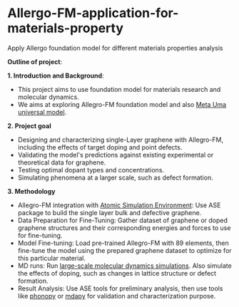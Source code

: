 # Allergo-FM-application-for-materials-property
Apply Allergo foundation model for different materials properties analysis 

**Outline of project**:

**1. Introduction and Background**:
   - This project aims to use foundation model for materials research and molecular dynamics.
   - We aims at exploring Allegro-FM foundation model and also [Meta Uma universal model](https://ai.meta.com/research/publications/uma-a-family-of-universal-models-for-atoms/).

**2. Project goal**
   - Designing and characterizing single-Layer graphene with Allegro-FM, including the effects of target doping and point defects.
   - Validating the model's predictions against existing experimental or theoretical data for graphene.
   - Testing optimal dopant types and concentrations.
   - Simulating phenomena at a larger scale, such as defect formation.
     
**3. Methodology**
   - Allegro-FM integration with [Atomic Simulation Environment](https://nequip.readthedocs.io/en/latest/integrations/ase.html): Use ASE package to build the single layer bulk and defective graphene.
   - Data Preparation for Fine-Tuning: Gather dataset of graphene or doped graphene structures and their corresponding energies and forces to use for fine-tuning.
   - Model Fine-tuning: Load pre-trained Allegro-FM with 89 elements, then fine-tune the model using the prepared graphene dataset to optimize for this particular material.
   - MD runs: Run [large-scale molecular dynamics simulations](https://www.lammps.org/#gsc.tab=0). Also simulate the effects of doping, such as changes in lattice structure or defect formation.
   - Result Analysis: Use ASE tools for preliminary analysis, then use tools like [phonopy](https://phonopy.github.io/phonopy/phonopy-module.html) or [mdapy](https://mdapy.readthedocs.io/en/latest/) for validation and characterization purpose. 
